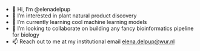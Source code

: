 - 👋 Hi, I’m @elenadelpup
- 👀 I’m interested in plant natural product discovery 
- 🌱 I’m currently learning cool machine learning models
- 💞️ I’m looking to collaborate on building any fancy bioinformatics pipeline for biology
- 📫 Reach out to me at my institutional email elena.delpup@wur.nl

<!---
elenadelpup/elenadelpup is a ✨ special ✨ repository because its `README.md` (this file) appears on your GitHub profile.
You can click the Preview link to take a look at your changes.
--->
